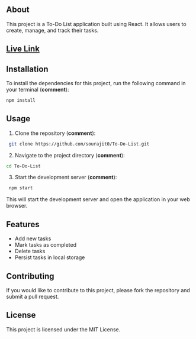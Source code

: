 ## About

This project is a To-Do List application built using React. It allows users to create, manage, and track their tasks.

## [Live Link](https://ascent-todo.netlify.app/)

## Installation

To install the dependencies for this project, run the following command in your terminal (**comment**):

 ```bash
 npm install
```

## Usage

1. Clone the repository (**comment**):

```bash
 git clone https://github.com/sourajit0/To-Do-List.git
```

2. Navigate to the project directory (**comment**):

```bash
cd To-Do-List
```

3. Start the development server (**comment**):

```bash
 npm start
```

This will start the development server and open the application in your web browser.

## Features

* Add new tasks
* Mark tasks as completed
* Delete tasks
* Persist tasks in local storage

## Contributing

If you would like to contribute to this project, please fork the repository and submit a pull request.

## License

This project is licensed under the MIT License.

